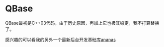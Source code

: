 # QBase

QBase最初是C++03代码，由于历史原因，再加上它也极其稳定，我不打算替换了。

感兴趣的可以看我的另外一个最新后台开发基础库[ananas](https://github.com/loveyacper/ananas)
